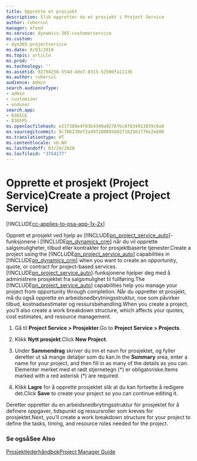 ```yaml
---
title: Opprette et prosjekt
description: Slik oppretter du et prosjekt i Project Service
author: ruhercul
manager: kfend
ms.service: dynamics-365-customerservice
ms.custom:
- dyn365-projectservice
ms.date: 8/03/2018
ms.topic: article
ms.prod: ''
ms.technology: ''
ms.assetid: 92794256-554d-4de7-8315-5250dfa11136
ms.author: ruhercul
audience: Admin
search.audienceType:
- admin
- customizer
- enduser
search.app:
- D365CE
- D365PS
ms.openlocfilehash: e21f388e4f83b4349a9276fbc8f034913839c0a8
ms.sourcegitcommit: 8c786230ef2a497280885b827162561776e2eb00
ms.translationtype: HT
ms.contentlocale: nb-NO
ms.lasthandoff: 03/24/2020
ms.locfileid: "3754177"
---
```

# <a name="create-a-project-project-service"></a><span data-ttu-id="558f1-103">Opprette et prosjekt (Project Service)</span><span class="sxs-lookup"><span data-stu-id="558f1-103">Create a project (Project Service)</span></span>

[!INCLUDE[cc-applies-to-psa-app-1x-2x](../includes/cc-applies-to-psa-app-1x-2x.md)]

<span data-ttu-id="558f1-104">Opprett et prosjekt ved hjelp av [!INCLUDE[pn_project_service_auto](../includes/pn-project-service-auto.md)]-funksjonene i [!INCLUDE[pn_dynamics_crm](../includes/pn-dynamics-crm.md)] når du vil opprette salgsmuligheter, tilbud eller kontrakter for prosjektbaserte tjenester.</span><span class="sxs-lookup"><span data-stu-id="558f1-104">Create a project using the [!INCLUDE[pn_project_service_auto](../includes/pn-project-service-auto.md)] capabilities in [!INCLUDE[pn_dynamics_crm](../includes/pn-dynamics-crm.md)] when you want to create an opportunity, quote, or contract for project-based services.</span></span> <span data-ttu-id="558f1-105">[!INCLUDE[pn_project_service_auto](../includes/pn-project-service-auto.md)]-funksjonene hjelper deg med å administrere prosjektet fra salgsmulighet til fullføring.</span><span class="sxs-lookup"><span data-stu-id="558f1-105">The [!INCLUDE[pn_project_service_auto](../includes/pn-project-service-auto.md)] capabilities help you manage your project from opportunity through completion.</span></span> <span data-ttu-id="558f1-106">Når du oppretter et prosjekt, må du også opprette en arbeidsnedbrytningsstruktur, noe som påvirker tilbud, kostnadsestimater og ressursbehandling.</span><span class="sxs-lookup"><span data-stu-id="558f1-106">When you create a project, you’ll also create a work breakdown structure, which affects your quotes, cost estimates, and resource management.</span></span>  
  
1.  <span data-ttu-id="558f1-107">Gå til **Project Service > Prosjekter**.</span><span class="sxs-lookup"><span data-stu-id="558f1-107">Go to **Project Service > Projects**.</span></span>  
  
2.  <span data-ttu-id="558f1-108">Klikk **Nytt prosjekt**.</span><span class="sxs-lookup"><span data-stu-id="558f1-108">Click **New Project**.</span></span>  
  
3.  <span data-ttu-id="558f1-109">Under **Sammendrag** skriver du inn et navn for prosjektet, og fyller deretter ut så mange detaljer som du kan.</span><span class="sxs-lookup"><span data-stu-id="558f1-109">In the **Summary** area, enter a name for your project, and then fill in as many of the details as you can.</span></span> <span data-ttu-id="558f1-110">Elementer merket med et rødt stjernetegn (\*) er obligatoriske.</span><span class="sxs-lookup"><span data-stu-id="558f1-110">Items marked with a red asterisk (\*) are required.</span></span>  
  
4.  <span data-ttu-id="558f1-111">Klikk **Lagre** for å opprette prosjektet slik at du kan fortsette å redigere det.</span><span class="sxs-lookup"><span data-stu-id="558f1-111">Click **Save** to create your project so you can continue editing it.</span></span>  
  
<span data-ttu-id="558f1-112">Deretter oppretter du en arbeidsnedbrytingsstruktur for prosjektet for å definere oppgaver, tidspunkt og ressursroller som kreves for prosjektet.</span><span class="sxs-lookup"><span data-stu-id="558f1-112">Next, you’ll create a work breakdown structure for your project to define the tasks, timing, and resource roles needed for the project.</span></span>  
  
### <a name="see-also"></a><span data-ttu-id="558f1-113">Se også</span><span class="sxs-lookup"><span data-stu-id="558f1-113">See Also</span></span>  
 [<span data-ttu-id="558f1-114">Prosjektlederhåndbok</span><span class="sxs-lookup"><span data-stu-id="558f1-114">Project Manager Guide</span></span>](../project-service/project-manager-guide.md)
